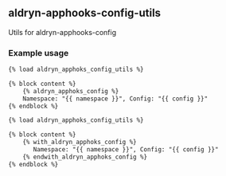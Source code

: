 ## aldryn-apphooks-config-utils
Utils for aldryn-apphooks-config

### Example usage

```html
{% load aldryn_apphoks_config_utils %}

{% block content %}
    {% aldryn_apphoks_config %}
    Namespace: "{{ namespace }}", Config: "{{ config }}"
{% endblock %}
```

```html
{% load aldryn_apphoks_config_utils %}

{% block content %}
    {% with_aldryn_apphoks_config %}
       Namespace: "{{ namespace }}", Config: "{{ config }}"
    {% endwith_aldryn_apphoks_config %}
{% endblock %}
```